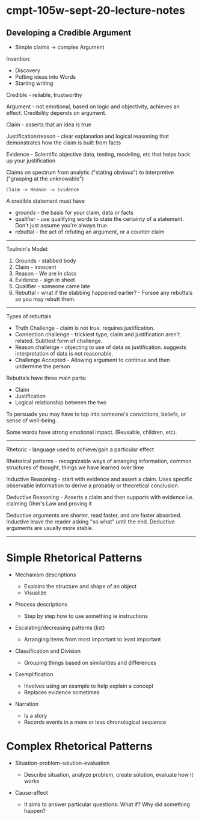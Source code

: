 # cmpt-105w-sept-20-lecture-notes

## Developing a Credible Argument

* Simple claims -> complex Argument

Invention:
- Discovery
- Putting ideas into Words
- Starting writing

Credible - reliable, trustworthy

Argument - not emotional, based on logic and objectivity, achieves an effect. Credibility depends on argument.

Claim - asserts that an idea is true

Justification/reason - clear explanation and logical reasoning that demonstrates how the claim is built from facts

Evidence - Scientific objective data, testing, modeling, etc that helps back up your justification

Claims on spectrum from analytic ("stating obvious") to interpretive ("grasping at the unknowable")

```Claim -> Reason -> Evidence```

A credible statement must have 
* grounds - the basis for your claim, data or facts
* qualifier - use qualifying words to state the certainty of a statement. Don't just assume you're always true. 
* rebuttal - the act of refuting an argument, or a counter claim

---

Toulmin's Model:

1. Grounds - stabbed body
2. Claim - innocent
3. Reason - We are in class
4. Evidence - sign in sheet
5. Qualifier - someone came late
6. Rebuttal - what if the stabbing happened earlier? - Forsee any rebuttals so you may rebutt them.

---

Types of rebuttals
* Truth Challenge - claim is not true. requires justification.
* Connection challenge - trickiest type, claim and justification aren't related. Subtlest form of challenge.
* Reason challenge - objecting to use of data as justification. suggests interpretation of data is not reasonable.
* Challenge Accepted - Allowing argument to continue and then undermine the person


Rebuttals have three main parts:
* Claim
* Justification
* Logical relationship between the two

To persuade you may have to tap into someone's convictions, beliefs, or sense of well-being.

Some words have strong emotional impact. (Reusable, children, etc).

---

Rhetoric - language used to achieve/gain a particular effect

Rhetorical patterns - recognizable ways of arranging information, common structures of thought, things we have learned over time

Inductive Reasoning - start with evidence and assert a claim. Uses specific observable information to derive a probably or theoretical conclusion.

Deductive Reasoning - Asserts a claim and then supports with evidence i.e. claiming Ohm's Law and proving it 

Deductive arguments are shorter, read faster, and are faster absorbed. Inductive leave the reader asking "so what" until the end. Deductive arguments are usually more stable.

---

# Simple Rhetorical Patterns

* Mechanism descriptions 
  * Explains the structure and shape of an object
  * Visualize

* Process descriptions
  * Step by step how to use something ie instructions

* Escalating/decreasing patterns (list)
  * Arranging items from most important to least important

* Classification and Division
  * Grouping things based on similarities and differences 

* Exemplification 
  * Involves using an example to help explain a concept
  * Replaces evidence sometimes

* Narration 
  * Is a story
  * Records events in a more or less chronological sequence


# Complex Rhetorical Patterns

* Situation-problem-solution-evaluation
  * Describe situation, analyze problem, create solution, evaluate how it works

* Cause-effect
  * It aims to answer particular questions: What if? Why did something happen?



